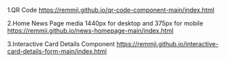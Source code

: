 1.QR Code
https://remmji.github.io/qr-code-component-main/index.html

2.Home News Page media 1440px for desktop and 375px for mobile
https://remmji.github.io/news-homepage-main/index.html

3.Interactive Card Details Component
https://remmji.github.io/interactive-card-details-form-main/index.html
